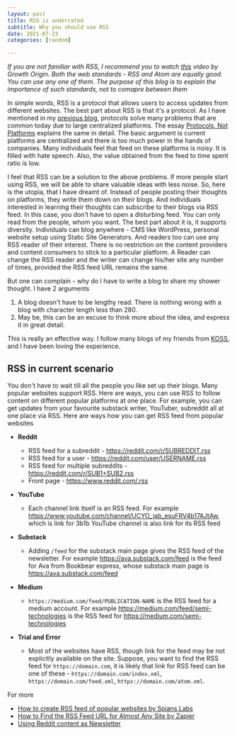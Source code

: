 ```yaml
---
layout: post
title: RSS is underrated
subtitle: Why you should use RSS
date: 2021-07-23
categories: [random]

---
```



*If you are not familiar with RSS, I recommend you to watch [this](https://www.youtube.com/watch?v=6HNUqDL-pI8) video by Growth Origin.*
*Both the web standards - RSS and Atom are equally good. You can use any one of them. The purpose of this blog is to explain the importance of such standards, not to comapre between them* 

In simple words, RSS is a protocol that allows users to access updates from different websites. The best part about RSS is that it's a protocol. As I have mentioned in my [previous blog](https://rakaar.github.io/posts/2021-07-07-protocols-vs-platforms/), protocols solve many problems that are common today due to large centralized platforms. The essay [Protocols, Not Platforms](https://knightcolumbia.org/content/protocols-not-platforms-a-technological-approach-to-free-speech) explains the same in detail. The basic argument is current platforms are centralized and there is too much power in the hands of companies. Many individuals feel that feed on these platforms is noisy. It is filled with hate speech. Also, the value obtained from the feed to time spent ratio is low.

I feel that RSS can be a solution to the above problems. If more people start using RSS, we will be able to share valuable ideas with less noise. So, here is the utopia, that I have dreamt of. Instead of people posting their thoughts on platforms, they write them down on their blogs. And individuals interested in learning their thoughts can subscribe to their blogs via RSS feed. In this case, you don't have to open a disturbing feed. You can only read from the people, whom you want. The best part about it is, it supports diversity. Individuals can blog anywhere - CMS like WordPress, personal website setup using Static Site Generators. And readers too can use any RSS reader of their interest. There is no restriction on the content providers and content consumers to stick to a particular platform. A Reader can change the RSS reader and the writer can change his/her site any number of times, provided the RSS feed URL remains the same.

But one can complain - why do I have to write a blog to share my shower thought. I have 2 arguments

1. A blog doesn't have to be lengthy read. There is nothing wrong with a blog with character length less than 280.
2. May be, this can be an excuse to think more about the idea, and express it in great detail.

This is really an effective way. I follow many blogs of my friends from [KOSS](https://facebook.com/kossiitkgp), and I have been loving the experience.

## RSS in current scenario

You don't have to wait till all the people you like set up their blogs. Many popular websites support RSS. Here are ways, you can use RSS to follow content on different popular platforms at one place. For example, you can get updates from your favourite substack writer, YouTuber, subreddit all at one place via RSS. Here are ways how you can get RSS feed from popular websites

- **Reddit**
  - RSS feed for a subreddit - https://reddit.com/r/SUBREDDIT.rss
  - RSS feed for a user - https://reddit.com/user/USERNAME.rss
  - RSS feed for multiple subreddits - https://reddit.com/r/SUB1+SUB2.rss
  - Front page - https://www.reddit.com/.rss
- **YouTube**
  - Each channel link itself is an RSS feed. For example https://www.youtube.com/channel/UCYO_jab_esuFRV4b17AJtAw, which is link for 3b1b YouTube channel is also link for its RSS feed
- **Substack**
  - Adding `/feed` for the substack main page gives the RSS feed of the newsletter. For example https://ava.substack.com/feed is the feed for Ava from Bookbear express, whose substack main page is https://ava.substack.com/feed
- **Medium**
  - `https://medium.com/feed/PUBLICATION-NAME` is the RSS feed for a medium account. For example https://medium.com/feed/semi-technologies is the RSS feed for https://medium.com/semi-technologies

- **Trial and Error**
  - Most of the websites have RSS, though link for the feed may be not explicitly available on the site. Suppose, you want to find the RSS feed  for `https://domain.com`, it is likely that link for RSS feed can be one of these -   `https://domain.com/index.xml`, `https://domain.com/feed.xml`, `https://domain.com/atom.xml`.

For more

- [How to create RSS feed of popular websites by Spians Labs](https://medium.com/@spians/how-to-get-rss-feed-of-popular-websites-c5cb2af83d71)
- [How to Find the RSS Feed URL for Almost Any Site by Zapier](https://zapier.com/blog/how-to-find-rss-feed-url/)
- [Using Reddit content as Newsletter](https://www.reddit.com/wiki/rss#wiki_can_i_use_reddit_as_a_newsreader.3F)


